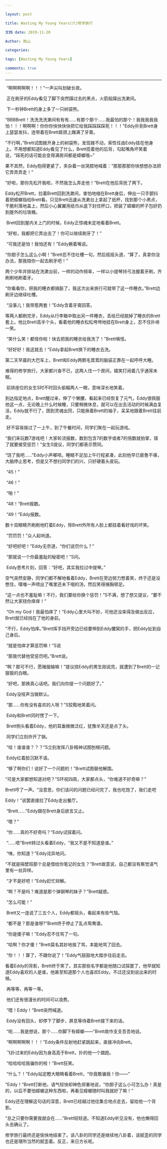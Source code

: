 ```yaml
---

layout: post 

title: Wasting My Young Years(六)修学旅行

文档 date: 2019-11-20

Author: 雨山 

categories:  

tags: [Wasting My Young Years] 

comments: true 
---
```


---



​		“啊啊啊啊啊！！！”一声尖叫划破长夜。

​		正在刷牙的Eddy看见了脚下突然蹿过去的黑点，火箭般蹿出洗漱间。

​		下一秒钟Brett的身上多了一只树袋熊。

 

​		“BBBBrett！洗洗洗洗漱间有有有……有那个那个……我最怕的那个！我我我我我怕！！！啊啊啊！你你你快快快快把它给我踩踩踩踩死！！！”Eddy扑到Brett身上瑟瑟发抖，连带着在Brett肩颈上蹭满了牙膏。

​		“不行啊，”Brett试图拨开身上的树袋熊，发现拨不动，索性任由Eddy挂在他身上。不用想都知道Eddy看见了什么，Brett揽着他的后背，勾起嘴角坏笑着说，“踩死的话可能会变得满房间都是蟑螂哦~”

​		果不其然，Eddy抱得更紧了，夹杂着一丝哭腔地喊着：“那那那那你快想想办法把它弄弄弄走！”

​		“好啦，那你先松开我啦，不然我怎么弄走他！”Brett在他后背抚了两下。

​		Eddy松开Brett，拉着Brett回到洗漱间，害怕地缩在Brett身后，伸出一只手颤抖着把蟑螂指给Brett看。只见Brett迅速从洗漱台上拿起了纸杯，找到那个小黑点，干脆利落地盖上，然后小心翼翼用纸巾从底下封住杯口，把装了蟑螂的杯子包好扔到屋外的垃圾桶。

​		Brett回到屋内关上门的时候，Eddy正惊魂未定地看着Brett。

​		“好啦，我都把它弄出去了！你可以继续刷牙了！”

​		“可我还是怕！我怕还有！”Eddy撅着嘴说。

​		“你胆子怎么这么小啊！”Brett忍不住吐槽一句，然后摇摇头道，“算了，真拿你没办法，那我陪你一起去刷牙吧！”

 

​		两个少年并排站在洗漱台前，一样的动作频率，一样以小提琴持弓法握着牙刷，齐刷刷地刷着牙。

​		“你看看你，把我的睡衣都搞脏了，我这次出来旅行可就带了这一件睡衣。”Brett边刷牙边继续吐槽。

​		“没事儿！我带惹两套！”Eddy含着牙膏回答。

​		等两人都刷完牙，Eddy从行李箱中取出另一件睡衣，丢给已经脱掉了睡衣的Brett套上。他比Brett高半个头，看着他的睡衣松松垮垮地挂在Brett身上，忍不住扑哧一笑。

​		“笑什么笑！都怪你啦！快去把我的睡衣给我洗了！”Brett嗔怪。

​		“好好好！我这就去！”Eddy拿起Brett换下的睡衣去洗。

 

​		第二天早晨的大巴车上，Brett和Eddy两颗毛茸茸的脑袋正靠在一起呼呼大睡。

​		难得的修学旅行，大家都兴奋不已，这两人住一个房间，嬉笑打闹着几乎通宵未眠。

​		前排座位的女生S时不时回头偷瞄两人一眼，意味深长地笑着。

 

​		到达指定地点，Brett醒过来，伸了个懒腰，看起来已经恢复了元气，Eddy很佩服他这一点，无论晚上什么时候睡，只要稍微休息，就可以在出去活动的时候满血复活，Eddy就不行了，困到灵魂出窍，只能揪着Brett的袖子，呆呆地跟着Brett往前走。

​		好不容易挨过了一上午，到了午餐时间，同学们聚在一起玩游戏。

​		“我们来玩数7游戏吧！大家轮流报数，数到包含7的数字或者7的倍数就拍掌，错了就要接受惩罚！”女生S提议，同学们都表示赞同。

​		“饶了我吧……”Eddy小声嘟哝。睡眠不足加上午行程紧凑，此刻他早已疲惫不堪，大脑停止思考，但是又不想扫同学们的兴，只好硬着头皮玩。

​		“45！”

​		“46！”

​		“啪！”

​		“48！”Brett报数。

​		“49！”Eddy报数。

​		数十双眼睛齐刷刷地盯着Eddy，除Brett外所有人脸上都挂着看好戏的坏笑。

​		“罚罚罚！”众人起哄道。

​		“好吧好吧！”Eddy无奈道，“你们说罚什么？”

​		“那就说一个你最羞耻的秘密吧！”S问。

​		Eddy思考片刻，回答：“好吧，其实我拉过中提琴。”

​		空气突然安静，同学们都不解地看着Eddy，Brett在旁边努力憋着笑，终于还是没憋住，噗嗤一声喷出了嘴里还未下咽的汤，然后笑得捶胸顿足。

​		“这一点也不羞耻嘛！不行，我们要给你换个惩罚！”S不满，想了想又提议，“要不然让大家挠你痒痒！”

​		“Oh my God！我最怕痒了！”Eddy心里大叫不妙，可他还没来得及做出反应，Brett就已经挡在了他的身前。

​		“不行，Eddy怕痒。”Brett挥手挡开旁边已经要伸到Eddy腰窝的手，把Eddy扯到自己身后。

​		“就是怕痒才算惩罚嘛！”S说

​		“那我代替他受惩罚吧。”Brett说。

​		“啊？那可不行，愿赌服输嘛！”提议挠Eddy的男生刚说完，就遭到了Brett的一记狠狠的白眼。

​		“好吧，那换真心话吧。我们向你提一个问题好了。”

​		Eddy没吱声当做默认。

​		“那……你有没有喜欢的人呀？”S狡黠地笑着问。

​		Eddy和Brett同时愣了一下。

​		Brett侧头看着Eddy，他的耳垂微微泛红，犹豫半天还是点了头。

​		同学们立刻炸开了锅。

​		“哇！谁谁谁？？？”S立刻发挥八卦精神试图刨根问题。

​		Eddy红着脸沉默不语。

​		“够了啊你们！说好了一个问题的！”Brett试图替他解围。

​		“可是大家都想知道对吧？”S环视四周，大家都点头，“你难道不好奇嘛？”

Brett哼了一声。“没意思，你们该问的问题已经问完了，我也吃饱了，我们走吧

Eddy！”说罢直接拉了Eddy走出餐厅。

 

​		“Brett……”Eddy跟在Brett身后欲言又止。

​		“嗯？”

​		“你……真的不好奇吗？”Eddy试探着问。

​		“……唔”Brett转过头看着Eddy，“我又不是不知道是谁。”

​		“咦，你知道？”Eddy诧异地问。

​		“不就是隔壁班那个总是借给你笔记的女生？”Brett故意说，自己都没有察觉语气里有一丝异样。

​		“才不是好吧！”Eddy赶忙辩解。

​		“啊？不是吗？难道是那个弹钢琴的妹子？”Brett疑惑。

​		“怎么可能！”

​		Brett又一连说了三五个人，Eddy都摇头，看起来有些气恼。

​		“都不是？那是谁呀?”Brett终于停止了乱点鸳鸯谱。

​		“你是傻子嘛！”Eddy忍不住骂了一句。

​		“哈啊？你才傻！”Brett莫名其妙地挨了骂，本能地骂了回去。

​		“你！！！算了，不跟你说了！”Eddy气鼓鼓地大踏步往前走去。

 

​		看着Eddy的背影，Brett终于笑了。其实那些名字都是他随口试探罢了，他早就知道Eddy喜欢的人是谁，他甚至知道那个人也喜欢Eddy。不过还没到说出来的时候。

​		再等等，再等一等。

​		他们还有很漫长的时间可以浪费。

 

​		“喂！Eddy！”Brett突然喊道。

​		Eddy没有回头，却停下了脚步，屏息等待着Brett接下来的话。

​		“呃……我是想说，那个……你脚下有蟑螂——”Brett故作支支吾吾地说。

 

​		“啊啊啊啊啊！！！”Eddy条件反射地赶紧跳起来，直接冲向Brett。

 

​		飞扑过来的Eddy因为身高高于Brett，扑的他一个踉跄。

​		“哈哈哈哈我骗你的啦！”Brett狂笑。

​		“什么？！”Eddy站定瞪大眼睛看着Brett，“你竟敢骗我！你——”

​		“Eddy！”Brett打断他，语气轻快却神色郑重地说，“你胆子这么小可怎么办！真是的，以后不要怕蟑螂这种东西啦，再看见蟑螂随时叫我就好了嘛！”

​		Eddy还在理解这句话的深意，Brett已经越过他往集合地点走去，留给他一个背影。

​		“总之只要你需要我就会在……”Brett轻轻道。不知道Eddy听见没有，他也懒得回头去确认了。

 

​		修学旅行最终还是愉快地结束了。该八卦的同学还是继续地八卦着，该腻歪的同学也还是理所当然的腻歪着。反正，来日方长呢。

 